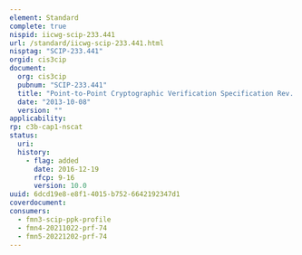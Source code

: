 ```yaml
---
element: Standard
complete: true
nispid: iicwg-scip-233.441
url: /standard/iicwg-scip-233.441.html
nisptag: "SCIP-233.441"
orgid: cis3cip
document:
  org: cis3cip
  pubnum: "SCIP-233.441"
  title: "Point-to-Point Cryptographic Verification Specification Rev. 1.1."
  date: "2013-10-08"
  version: ""
applicability:
rp: c3b-cap1-nscat
status:
  uri: 
  history: 
    - flag: added
      date: 2016-12-19
      rfcp: 9-16
      version: 10.0
uuid: 6dcd19e8-e8f1-4015-b752-6642192347d1
coverdocument:
consumers:
  - fmn3-scip-ppk-profile
  - fmn4-20211022-prf-74
  - fmn5-20221202-prf-74
---
```

